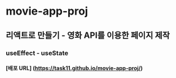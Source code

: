 # movie-app-proj
## 리액트로 만들기 - 영화 API를 이용한 페이지 제작
### useEffect - useState
#### [배포 URL]  (https://task11.github.io/movie-app-proj/)